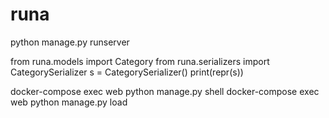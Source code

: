 # runa

python manage.py runserver

from runa.models import Category
from runa.serializers import CategorySerializer
s = CategorySerializer()
print(repr(s))

docker-compose exec web python manage.py shell
docker-compose exec web python manage.py load